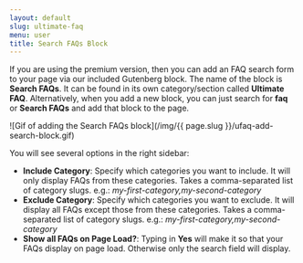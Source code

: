 ```yaml
---
layout: default
slug: ultimate-faq
menu: user
title: Search FAQs Block
---
```

If you are using the premium version, then you can add an FAQ search form to your page via our included Gutenberg block. The name of the block is **Search FAQs**. It can be found in its own category/section called **Ultimate FAQ**. Alternatively, when you add a new block, you can just search for **faq** or **Search FAQs** and add that block to the page.

![Gif of adding the Search FAQs block](/img/{{ page.slug }}/ufaq-add-search-block.gif)

You will see several options in the right sidebar:

- **Include Category**: Specify which categories you want to include. It will only display FAQs from these categories. Takes a comma-separated list of category slugs. e.g.: *my-first-category,my-second-category*
- **Exclude Category**: Specify which categories you want to exclude. It will display all FAQs except those from these categories. Takes a comma-separated list of category slugs. e.g.: *my-first-category,my-second-category*
- **Show all FAQs on Page Load?**: Typing in **Yes** will make it so that your FAQs display on page load. Otherwise only the search field will display.
